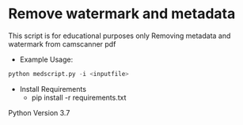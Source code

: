 # Remove watermark and metadata
This script is for educational purposes only
Removing metadata and watermark from camscanner pdf
* Example Usage:
```python
python medscript.py -i <inputfile>
```

* Install  Requirements
    * pip install -r requirements.txt

Python Version 3.7